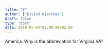 ```yaml
---
title: "#"
author: ["Eivind Hjertnes"]
draft: false
type: "post"
date: 2018-05-03T02:00:00+02:00
---
```


America. Why is the abbreviation for Virginia VA?
